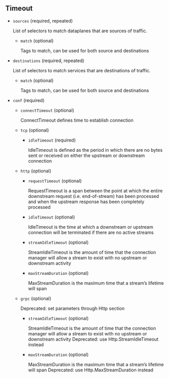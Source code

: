---
---
## Timeout

- `sources` (required, repeated)

    List of selectors to match dataplanes that are sources of traffic.    
    
    - `match` (optional)
    
        Tags to match, can be used for both source and destinations

- `destinations` (required, repeated)

    List of selectors to match services that are destinations of traffic.    
    
    - `match` (optional)
    
        Tags to match, can be used for both source and destinations

- `conf` (required)    
    
    - `connectTimeout` (optional)
    
        ConnectTimeout defines time to establish connection    
    
    - `tcp` (optional)    
        
        - `idleTimeout` (required)
        
            IdleTimeout is defined as the period in which there are no bytes sent
            or received on either the upstream or downstream connection    
    
    - `http` (optional)    
        
        - `requestTimeout` (optional)
        
            RequestTimeout is a span between the point at which the entire
            downstream request (i.e. end-of-stream) has been processed and when the
            upstream response has been completely processed    
        
        - `idleTimeout` (optional)
        
            IdleTimeout is the time at which a downstream or upstream connection
            will be terminated if there are no active streams    
        
        - `streamIdleTimeout` (optional)
        
            StreamIdleTimeout is the amount of time that the connection manager
            will allow a stream to exist with no upstream or downstream activity    
        
        - `maxStreamDuration` (optional)
        
            MaxStreamDuration is the maximum time that a stream’s lifetime will
            span    
    
    - `grpc` (optional)
    
        Deprecated: set parameters through Http section    
        
        - `streamIdleTimeout` (optional)
        
            StreamIdleTimeout is the amount of time that the connection manager
            will allow a stream to exist with no upstream or downstream activity
            Deprecated: use Http.StreamIdleTimeout instead    
        
        - `maxStreamDuration` (optional)
        
            MaxStreamDuration is the maximum time that a stream’s lifetime will
            span
            Deprecated: use Http.MaxStreamDuration instead

